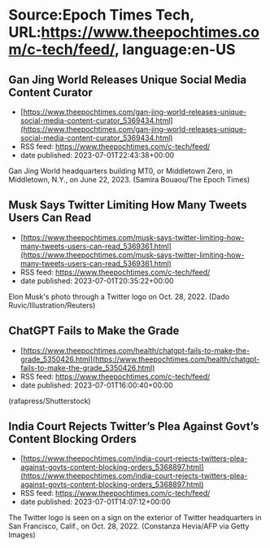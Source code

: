 # Source:Epoch Times Tech, URL:https://www.theepochtimes.com/c-tech/feed/, language:en-US

## Gan Jing World Releases Unique Social Media Content Curator
 - [https://www.theepochtimes.com/gan-jing-world-releases-unique-social-media-content-curator_5369434.html](https://www.theepochtimes.com/gan-jing-world-releases-unique-social-media-content-curator_5369434.html)
 - RSS feed: https://www.theepochtimes.com/c-tech/feed/
 - date published: 2023-07-01T22:43:38+00:00

Gan Jing World headquarters building MT0, or Middletown Zero, in Middletown, N.Y., on June 22, 2023. (Samira Bouaou/The Epoch Times)

## Musk Says Twitter Limiting How Many Tweets Users Can Read
 - [https://www.theepochtimes.com/musk-says-twitter-limiting-how-many-tweets-users-can-read_5369361.html](https://www.theepochtimes.com/musk-says-twitter-limiting-how-many-tweets-users-can-read_5369361.html)
 - RSS feed: https://www.theepochtimes.com/c-tech/feed/
 - date published: 2023-07-01T20:35:22+00:00

Elon Musk's photo through a Twitter logo on Oct. 28, 2022. (Dado Ruvic/Illustration/Reuters)

## ChatGPT Fails to Make the Grade
 - [https://www.theepochtimes.com/health/chatgpt-fails-to-make-the-grade_5350426.html](https://www.theepochtimes.com/health/chatgpt-fails-to-make-the-grade_5350426.html)
 - RSS feed: https://www.theepochtimes.com/c-tech/feed/
 - date published: 2023-07-01T16:00:40+00:00

(rafapress/Shutterstock)

## India Court Rejects Twitter’s Plea Against Govt’s Content Blocking Orders
 - [https://www.theepochtimes.com/india-court-rejects-twitters-plea-against-govts-content-blocking-orders_5368897.html](https://www.theepochtimes.com/india-court-rejects-twitters-plea-against-govts-content-blocking-orders_5368897.html)
 - RSS feed: https://www.theepochtimes.com/c-tech/feed/
 - date published: 2023-07-01T14:07:12+00:00

The Twitter logo is seen on a sign on the exterior of Twitter headquarters in San Francisco, Calif., on Oct. 28, 2022. (Constanza Hevia/AFP via Getty Images)

